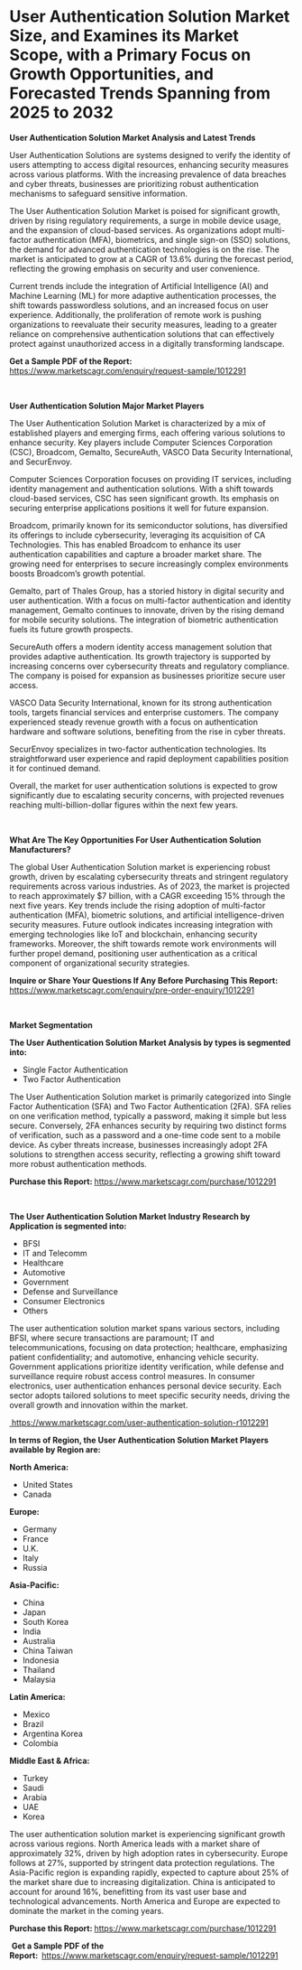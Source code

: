 <p><h1>User Authentication Solution Market Size, and Examines its Market Scope, with a Primary Focus on Growth Opportunities, and Forecasted Trends Spanning from 2025 to 2032</h1></p><p><strong>User Authentication Solution Market Analysis and Latest Trends</strong></p>
<p><p>User Authentication Solutions are systems designed to verify the identity of users attempting to access digital resources, enhancing security measures across various platforms. With the increasing prevalence of data breaches and cyber threats, businesses are prioritizing robust authentication mechanisms to safeguard sensitive information. </p><p>The User Authentication Solution Market is poised for significant growth, driven by rising regulatory requirements, a surge in mobile device usage, and the expansion of cloud-based services. As organizations adopt multi-factor authentication (MFA), biometrics, and single sign-on (SSO) solutions, the demand for advanced authentication technologies is on the rise. The market is anticipated to grow at a CAGR of 13.6% during the forecast period, reflecting the growing emphasis on security and user convenience.</p><p>Current trends include the integration of Artificial Intelligence (AI) and Machine Learning (ML) for more adaptive authentication processes, the shift towards passwordless solutions, and an increased focus on user experience. Additionally, the proliferation of remote work is pushing organizations to reevaluate their security measures, leading to a greater reliance on comprehensive authentication solutions that can effectively protect against unauthorized access in a digitally transforming landscape.</p></p>
<p><strong>Get a Sample PDF of the Report:&nbsp;</strong> <a href="https://www.marketscagr.com/enquiry/request-sample/1012291?utm_campaign=3077&utm_medium=2&utm_source=Github&utm_content=ia&utm_term=16042025&utm_id=user-authentication-solution">https://www.marketscagr.com/enquiry/request-sample/1012291</a></p>
<p>&nbsp;</p>
<p><strong>User Authentication Solution Major Market Players</strong></p>
<p><p>The User Authentication Solution Market is characterized by a mix of established players and emerging firms, each offering various solutions to enhance security. Key players include Computer Sciences Corporation (CSC), Broadcom, Gemalto, SecureAuth, VASCO Data Security International, and SecurEnvoy.</p><p>Computer Sciences Corporation focuses on providing IT services, including identity management and authentication solutions. With a shift towards cloud-based services, CSC has seen significant growth. Its emphasis on securing enterprise applications positions it well for future expansion.</p><p>Broadcom, primarily known for its semiconductor solutions, has diversified its offerings to include cybersecurity, leveraging its acquisition of CA Technologies. This has enabled Broadcom to enhance its user authentication capabilities and capture a broader market share. The growing need for enterprises to secure increasingly complex environments boosts Broadcom’s growth potential.</p><p>Gemalto, part of Thales Group, has a storied history in digital security and user authentication. With a focus on multi-factor authentication and identity management, Gemalto continues to innovate, driven by the rising demand for mobile security solutions. The integration of biometric authentication fuels its future growth prospects.</p><p>SecureAuth offers a modern identity access management solution that provides adaptive authentication. Its growth trajectory is supported by increasing concerns over cybersecurity threats and regulatory compliance. The company is poised for expansion as businesses prioritize secure user access.</p><p>VASCO Data Security International, known for its strong authentication tools, targets financial services and enterprise customers. The company experienced steady revenue growth with a focus on authentication hardware and software solutions, benefiting from the rise in cyber threats.</p><p>SecurEnvoy specializes in two-factor authentication technologies. Its straightforward user experience and rapid deployment capabilities position it for continued demand.</p><p>Overall, the market for user authentication solutions is expected to grow significantly due to escalating security concerns, with projected revenues reaching multi-billion-dollar figures within the next few years.</p></p>
<p>&nbsp;</p>
<p><strong>What Are The Key Opportunities For User Authentication Solution Manufacturers?</strong></p>
<p><p>The global User Authentication Solution market is experiencing robust growth, driven by escalating cybersecurity threats and stringent regulatory requirements across various industries. As of 2023, the market is projected to reach approximately $7 billion, with a CAGR exceeding 15% through the next five years. Key trends include the rising adoption of multi-factor authentication (MFA), biometric solutions, and artificial intelligence-driven security measures. Future outlook indicates increasing integration with emerging technologies like IoT and blockchain, enhancing security frameworks. Moreover, the shift towards remote work environments will further propel demand, positioning user authentication as a critical component of organizational security strategies.</p></p>
<p><strong>Inquire or Share Your Questions If Any Before Purchasing This Report:</strong> <a href="https://www.marketscagr.com/enquiry/pre-order-enquiry/1012291?utm_campaign=3077&utm_medium=2&utm_source=Github&utm_content=ia&utm_term=16042025&utm_id=user-authentication-solution">https://www.marketscagr.com/enquiry/pre-order-enquiry/1012291</a></p>
<p>&nbsp;</p>
<p><strong>Market Segmentation</strong></p>
<p><strong>The User Authentication Solution Market Analysis by types is segmented into:</strong></p>
<p><ul><li>Single Factor Authentication</li><li>Two Factor Authentication</li></ul></p>
<p><p>The User Authentication Solution market is primarily categorized into Single Factor Authentication (SFA) and Two Factor Authentication (2FA). SFA relies on one verification method, typically a password, making it simple but less secure. Conversely, 2FA enhances security by requiring two distinct forms of verification, such as a password and a one-time code sent to a mobile device. As cyber threats increase, businesses increasingly adopt 2FA solutions to strengthen access security, reflecting a growing shift toward more robust authentication methods.</p></p>
<p><strong>Purchase this Report:&nbsp;</strong><a href="https://www.marketscagr.com/purchase/1012291?utm_campaign=3077&utm_medium=2&utm_source=Github&utm_content=ia&utm_term=16042025&utm_id=user-authentication-solution">https://www.marketscagr.com/purchase/1012291</a></p>
<p>&nbsp;</p>
<p><strong>The User Authentication Solution Market Industry Research by Application is segmented into:</strong></p>
<p><ul><li>BFSI</li><li>IT and Telecomm</li><li>Healthcare</li><li>Automotive</li><li>Government</li><li>Defense and Surveillance</li><li>Consumer Electronics</li><li>Others</li></ul></p>
<p><p>The user authentication solution market spans various sectors, including BFSI, where secure transactions are paramount; IT and telecommunications, focusing on data protection; healthcare, emphasizing patient confidentiality; and automotive, enhancing vehicle security. Government applications prioritize identity verification, while defense and surveillance require robust access control measures. In consumer electronics, user authentication enhances personal device security. Each sector adopts tailored solutions to meet specific security needs, driving the overall growth and innovation within the market.</p></p>
<p><a href="https://www.marketscagr.com/user-authentication-solution-r1012291?utm_campaign=3077&utm_medium=2&utm_source=Github&utm_content=ia&utm_term=16042025&utm_id=user-authentication-solution">&nbsp;https://www.marketscagr.com/user-authentication-solution-r1012291</a></p>
<p><strong>In terms of Region, the User Authentication Solution Market Players available by Region are:</strong></p>
<p>
    <p> <strong> North America: </strong>
        <ul>
            <li>United States</li>
            <li>Canada</li>
        </ul>
        </p> 
    <p> <strong> Europe: </strong>
        <ul>
            <li>Germany</li>
            <li>France</li>
            <li>U.K.</li>
            <li>Italy</li>
            <li>Russia</li>
        </ul>
        </p> 
    <p> <strong> Asia-Pacific: </strong>
        <ul>
            <li>China</li>
            <li>Japan</li>
            <li>South Korea</li>
            <li>India</li>
            <li>Australia</li>
            <li>China Taiwan</li>
            <li>Indonesia</li>
            <li>Thailand</li>
            <li>Malaysia</li>
        </ul>
        </p> 
    <p> <strong> Latin America: </strong>
        <ul>
            <li>Mexico</li>
            <li>Brazil</li>
            <li>Argentina Korea</li>
            <li>Colombia</li>
        </ul>
        </p> 
    <p> <strong> Middle East & Africa: </strong>
        <ul>
            <li>Turkey</li>
            <li>Saudi</li>
            <li>Arabia</li>
            <li>UAE</li>
            <li>Korea</li>
        </ul>
    </p>
    </p>
<p><p>The user authentication solution market is experiencing significant growth across various regions. North America leads with a market share of approximately 32%, driven by high adoption rates in cybersecurity. Europe follows at 27%, supported by stringent data protection regulations. The Asia-Pacific region is expanding rapidly, expected to capture about 25% of the market share due to increasing digitalization. China is anticipated to account for around 16%, benefitting from its vast user base and technological advancements. North America and Europe are expected to dominate the market in the coming years.</p></p>
<p><strong>Purchase this Report: </strong><a href="https://www.marketscagr.com/purchase/1012291?utm_campaign=3077&utm_medium=2&utm_source=Github&utm_content=ia&utm_term=16042025&utm_id=user-authentication-solution">https://www.marketscagr.com/purchase/1012291</a></p>
<p>&nbsp;<strong>Get a Sample PDF of the Report:&nbsp;&nbsp;</strong><a href="https://www.marketscagr.com/enquiry/request-sample/1012291?utm_campaign=3077&utm_medium=2&utm_source=Github&utm_content=ia&utm_term=16042025&utm_id=user-authentication-solution">https://www.marketscagr.com/enquiry/request-sample/1012291</a></p>
<p><strong></strong></p>
<p><p></p><p></p><p></p></p>